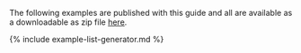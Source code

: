 The following examples are published with this guide and all are available as a downloadable as zip file [here](downloads.html#examples).

{% include example-list-generator.md %}